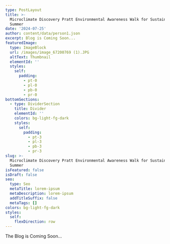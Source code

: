 ```yaml
---
type: PostLayout
title: >-
  Microclimate Discovery Pratt Environmental Awareness Walk for Sustainable
  Summer
date: '2024-07-25'
author: content/data/person1.json
excerpt: Blog is Coming Soon...
featuredImage:
  type: ImageBlock
  url: /images/image_67200769 (1).JPG
  altText: Thumbnail
  elementId: ''
  styles:
    self:
      padding:
        - pt-0
        - pl-0
        - pb-0
        - pr-0
bottomSections:
  - type: DividerSection
    title: Divider
    elementId: ''
    colors: bg-light-fg-dark
    styles:
      self:
        padding:
          - pt-3
          - pl-3
          - pb-3
          - pr-3
slug: >-
  Microclimate Discovery Pratt Environmental Awareness Walk for Sustainable
  Summer
isFeatured: false
isDraft: false
seo:
  type: Seo
  metaTitle: lorem-ipsum
  metaDescription: lorem-ipsum
  addTitleSuffix: false
  metaTags: []
colors: bg-light-fg-dark
styles:
  self:
    flexDirection: row
---
```

The Blog is Coming Soon...


